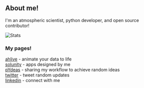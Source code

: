 ## About me!

I'm an atmospheric scientist, python developer, and open source contributor!

![Stats](https://github-readme-stats.vercel.app/api?username=ahuang11&show_icons=true&theme=radical)

### My pages!

[ahlive](https://ahlive.readthedocs.io) - animate your data to life <br />
[solunity](https://solunity.herokuapp.com) - apps designed by me <br />
[pYdeas](https://medium.com/@pYdeas) - sharing my workflow to achieve random ideas <br />
[twitter](https://twitter.com/IAteAnDrew1) - tweet random updates <br />
[linkedin](https://www.linkedin.com/in/huangandrew12) - connect with me <br />
